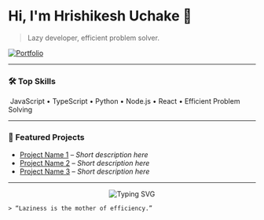 # Hi, I'm Hrishikesh Uchake 👋

> Lazy developer, efficient problem solver.

[![Portfolio](https://img.shields.io/badge/Portfolio-hrishikeshu.vercel.app-black?style=flat-square&logo=vercel)](https://hrishikeshu.vercel.app/)

---

### 🛠️ Top Skills

<span>&nbsp;JavaScript&nbsp;•&nbsp;TypeScript&nbsp;•&nbsp;Python&nbsp;•&nbsp;Node.js&nbsp;•&nbsp;React&nbsp;•&nbsp;Efficient Problem Solving</span>

---

### 🚀 Featured Projects

- [Project Name 1](https://github.com/HrishikeshUchake/project-1) – _Short description here_
- [Project Name 2](https://github.com/HrishikeshUchake/project-2) – _Short description here_
- [Project Name 3](https://github.com/HrishikeshUchake/project-3) – _Short description here_

---

<p align="center">
  <img src="https://readme-typing-svg.demolab.com?font=Fira+Code&weight=500&pause=1500&color=000000&center=true&width=380&lines=why+work+hard+when+you+can+work+smart%3F;Minimal+code+for+maximal+impact." alt="Typing SVG" />
</p>

```
> “Laziness is the mother of efficiency.”
```


